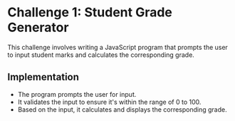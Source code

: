 # Challenge 1: Student Grade Generator
This challenge involves writing a JavaScript program that prompts the user to input student marks and calculates the corresponding grade.

## Implementation
- The program prompts the user for input.
- It validates the input to ensure it's within the range of 0 to 100.
- Based on the input, it calculates and displays the corresponding grade.
